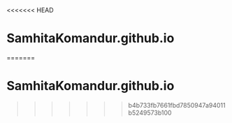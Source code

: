 <<<<<<< HEAD
# SamhitaKomandur.github.io
=======
# SamhitaKomandur.github.io
>>>>>>> b4b733fb7661fbd7850947a94011b5249573b100
